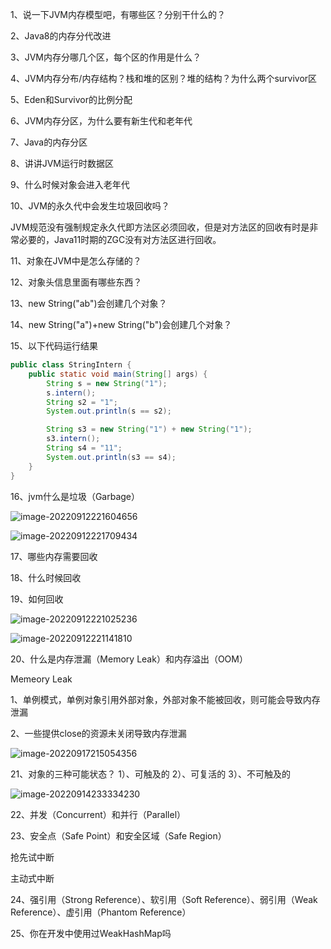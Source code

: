 1、说一下JVM内存模型吧，有哪些区？分别干什么的？

2、Java8的内存分代改进

3、JVM内存分哪几个区，每个区的作用是什么？

4、JVM内存分布/内存结构？栈和堆的区别？堆的结构？为什么两个survivor区

5、Eden和Survivor的比例分配

6、JVM内存分区，为什么要有新生代和老年代

7、Java的内存分区

8、讲讲JVM运行时数据区

9、什么时候对象会进入老年代

10、JVM的永久代中会发生垃圾回收吗？

JVM规范没有强制规定永久代即方法区必须回收，但是对方法区的回收有时是非常必要的，Java11时期的ZGC没有对方法区进行回收。

11、对象在JVM中是怎么存储的？

12、对象头信息里面有哪些东西？

13、new String("ab")会创建几个对象？

14、new String("a")+new String("b")会创建几个对象？

15、以下代码运行结果

```java
public class StringIntern {
    public static void main(String[] args) {
        String s = new String("1");
        s.intern();
        String s2 = "1";
        System.out.println(s == s2);

        String s3 = new String("1") + new String("1");
        s3.intern();
        String s4 = "11";
        System.out.println(s3 == s4);
    }
}
```

16、jvm什么是垃圾（Garbage）

![image-20220912221604656](C:\Users\aystl\AppData\Roaming\Typora\typora-user-images\image-20220912221604656.png)

![image-20220912221709434](C:\Users\aystl\AppData\Roaming\Typora\typora-user-images\image-20220912221709434.png)

17、哪些内存需要回收

18、什么时候回收

19、如何回收

![image-20220912221025236](C:\Users\aystl\AppData\Roaming\Typora\typora-user-images\image-20220912221025236.png)

![image-20220912221141810](C:\Users\aystl\AppData\Roaming\Typora\typora-user-images\image-20220912221141810.png)

20、什么是内存泄漏（Memory Leak）和内存溢出（OOM）

Memeory Leak

1、单例模式，单例对象引用外部对象，外部对象不能被回收，则可能会导致内存泄漏

2、一些提供close的资源未关闭导致内存泄漏

![image-20220917215054356](C:\Users\aystl\AppData\Roaming\Typora\typora-user-images\image-20220917215054356.png)



21、对象的三种可能状态？
    1）、可触及的
    2）、可复活的
    3）、不可触及的

![image-20220914233334230](C:\Users\aystl\AppData\Roaming\Typora\typora-user-images\image-20220914233334230.png)

22、并发（Concurrent）和并行（Parallel）

23、安全点（Safe Point）和安全区域（Safe Region）

抢先试中断

主动式中断

24、强引用（Strong Reference）、软引用（Soft Reference）、弱引用（Weak Reference）、虚引用（Phantom Reference）

25、你在开发中使用过WeakHashMap吗
